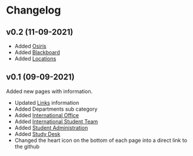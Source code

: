 # Changelog

<!--
	NOTE: MOST RECENT SHOULD BE AT THE TOP!
	Title Format: [version] (DD-MM-YYYY)
-->

## v0.2 (11-09-2021)

- Added [Osiris](../osiris/osiris-general.md)
- Added [Blackboard](../blackboard/bb-general.md)
- Added [Locations](../locations/zp11.md)


## v0.1 (09-09-2021)

Added new pages with information.

- Updated [Links](../general/links.md) information
- Added Departments sub category
- Added [International Office](../general/departments/internationaloffice.md)
- Added [International Student Team](../general/departments/internationalstudentteam.md)
- Added [Student Administration](../general/departments/studentadministration.md)
- Added [Study Desk](../general/departments/studydesk.md)
- Changed the heart icon on the bottom of each page into a direct link to the github


